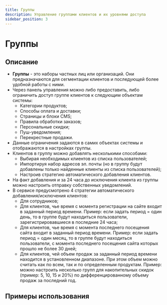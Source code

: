 ```yaml
---
title: Группы
description: Управление группами клиентов и их уровнями доступа
sidebar_position: 3
---
```


# Группы
## Описание
* __Группы__ - это наборы частных лиц или организаций. Они предназначаются для сегментации клиентов и последующей более удобной работы с ними.
* Через панель управления можно либо предоставить, либо ограничить доступ группе клиентов к следующим объектам системы:
    + Категории продуктов;
    + Способы оплата и доставки;
    + Страницы и блоки CMS;
    + Правила обработки заказов;
    + Персональные скидки;
    + Пуш-уведомления;
    + Перекрестные продажи.
* Данные ограничения задаются в самих объектах системы и отображаются в настройках группы.
* Клиентов в группу можно добавлять несколькими способами:
    + Выбирая необходимых клиентов из списка пользователей;
    + Импортируя набор адресов эл. почты (но в группу будут добавлены только найденные клиенты из списка пользователей);
    + Настроив стратегию автоматического добавления клиентов.
* На факт добавления и за 24 часа до исключения клиента из группы можно настроить отправку собственных уведомлений. 
* В сервисе предусмотрено 4 стратегии автоматического добавления/исключения клиентов:
    + Для сотрудников;
    + Для клиентов, чье время с момента регистрации на сайте входит в заданный период времени. Пример: если задать период = один день, то в группе будут находиться пользователи, зарегистрировавшиеся в последние 24 часа;
    + Для клиентов, чье время с момента последнего посещения сайта входит в заданный период времени. Пример: если задать период = один месяц, то в группе будут находиться пользователи, с момента последнего посещения сайта которых прошло не более 30 дней;
    + Для клиентов, чей объем продаж за заданный период времени находится в установленном диапазоне. При этом объем можно считать как по всем, так и по определенным продуктам. Пример: можно настроить несколько групп для накопительных скидок (пример: 5, 10, 15 и 20%) по дифференцированному объему продаж за последний год.

## Примеры использования
